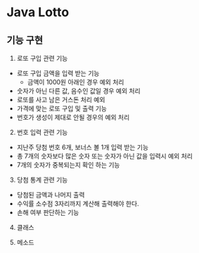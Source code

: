 Java Lotto
=========

## 기능 구현

1. 로또 구입 관련 기능

- 로또 구입 금액을 입력 받는 기능
    * 금액이 1000원 아래인 경우 예외 처리
- 숫자가 아닌 다른 값, 음수인 값일 경우 예외 처리
- 로또를 사고 남은 거스돈 처리 예외
- 가격에 맞는 로또 구입 및 출력 기능
- 번호가 생성이 제대로 안될 경우의 예외 처리

2. 번호 입력 관련 기능

- 지난주 당첨 번호 6개, 보너스 볼 1개 입력 받는 기능
- 총 7개의 숫자보다 많은 숫자 또는 숫자가 아닌 값을 입력시 예외 처리
- 7개의 숫자가 중복되는지 확인 하는 기능

3. 당첨 통계 관련 기능

- 당첨된 금액과 나머지 출력
- 수익률 소수점 3자리까지 계산해 출력해야 한다.
- 손해 여부 판단하는 기능

4. 클래스

5. 메소드
